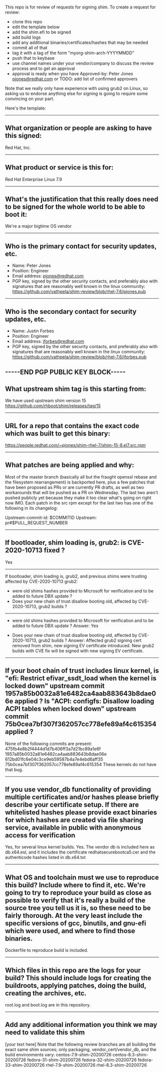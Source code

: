 This repo is for review of requests for signing shim.  To create a request for review:

- clone this repo
- edit the template below
- add the shim.efi to be signed
- add build logs
- add any additional binaries/certificates/hashes that may be needed
- commit all of that
- tag it with a tag of the form "myorg-shim-arch-YYYYMMDD"
- push that to keybase
- use channel names under your vendor/company to discuss the review process and to get an approval
- approval is ready when you have Approved-by: Peter Jones <pjones@redhat.com> or TODO: add list of confirmed approvers

Note that we really only have experience with using grub2 on Linux, so asking
us to endorse anything else for signing is going to require some convincing on
your part.

Here's the template:

-------------------------------------------------------------------------------
What organization or people are asking to have this signed:
-------------------------------------------------------------------------------
Red Hat, Inc.

-------------------------------------------------------------------------------
What product or service is this for:
-------------------------------------------------------------------------------
Red Hat Enterprise Linux 7.9

-------------------------------------------------------------------------------
What's the justification that this really does need to be signed for the whole world to be able to boot it:
-------------------------------------------------------------------------------
We're a major bigtime OS vendor

-------------------------------------------------------------------------------
Who is the primary contact for security updates, etc.
-------------------------------------------------------------------------------
- Name: Peter Jones
- Position: Engineer
- Email address: pjones@redhat.com
- PGP key, signed by the other security contacts, and preferably also with signatures that are reasonably well known in the linux community: https://github.com/vathpela/shim-review/blob/rhel-7.6/pjones.pub

-------------------------------------------------------------------------------
Who is the secondary contact for security updates, etc.
-------------------------------------------------------------------------------
- Name: Justin Forbes
- Position: Engineer
- Email address: jforbes@redhat.com
- PGP key, signed by the other security contacts, and preferably also with signatures that are reasonably well known in the linux community: https://github.com/vathpela/shim-review/blob/rhel-7.6/jforbes.pub

-----END PGP PUBLIC KEY BLOCK-----
-------------------------------------------------------------------------------
What upstream shim tag is this starting from:
-------------------------------------------------------------------------------
We have used upstream shim version 15
https://github.com/rhboot/shim/releases/tag/15

-------------------------------------------------------------------------------
URL for a repo that contains the exact code which was built to get this binary:
-------------------------------------------------------------------------------
https://people.redhat.com/~pjones/shim-rhel-7/shim-15-8.el7.src.rpm

-------------------------------------------------------------------------------
What patches are being applied and why:
-------------------------------------------------------------------------------
Most of the master branch (basically all but the fraught openssl rebase and the
filesystem rearrangement) is backported here, plus a few patches that have been
proposed as PRs or are currently PR drafts, as well as two workarounds that
will be pushed as a PR on Wednesday.  The last two aren't pushed publicly
yet because they make it too clear what's going on right now IMO.  Each patch
in the src rpm except for the last two has one of the following in its
changelog:

Upstream-commit-id: $COMMITID
Upstream: pr#$PULL_REQUEST_NUMBER

-------------------------------------------------------------------------------
If bootloader, shim loading is, grub2: is CVE-2020-10713 fixed ?
-------------------------------------------------------------------------------
Yes

-------------------------------------------------------------------------------
If bootloader, shim loading is, grub2, and previous shims were trusting affected
by CVE-2020-10713 grub2:
* were old shims hashes provided to Microsoft for verification
  and to be added to future DBX update ?
* Does your new chain of trust disallow booting old, affected by CVE-2020-10713,
  grub2 builds ?
-------------------------------------------------------------------------------
* were old shims hashes provided to Microsoft for verification
  and to be added to future DBX update ?
Answer: Yes

* Does your new chain of trust disallow booting old, affected by CVE-2020-10713,
  grub2 builds ?
Answer: Affected grub2 signing cert removed from shim, new signing EV certificate introduced.
New grub2 builds with CVE fix will be signed with new signing EV certificate.


-------------------------------------------------------------------------------
If your boot chain of trust includes linux kernel, is
"efi: Restrict efivar_ssdt_load when the kernel is locked down"
upstream commit 1957a85b0032a81e6482ca4aab883643b8dae06e applied ?
Is "ACPI: configfs: Disallow loading ACPI tables when locked down"
upstream commit 75b0cea7bf307f362057cc778efe89af4c615354 applied ?
-------------------------------------------------------------------------------
None of the following commits are present:
475fb4e8b2f4444d1d7b406ff3a7d21bc89a1e6f
1957a85b0032a81e6482ca4aab883643b8dae06e
612bd01fc6e04c3ce9eb59587b4a7e4ebd6aff35
75b0cea7bf307f362057cc778efe89af4c615354
These kernels do not have that bug.

-------------------------------------------------------------------------------
If you use vendor_db functionality of providing multiple certificates and/or
hashes please briefly describe your certificate setup. If there are whitelisted hashes
please provide exact binaries for which hashes are created via file sharing service,
available in public with anonymous access for verification
-------------------------------------------------------------------------------
Yes, for several linux kernel builds.  Yes.  The vendor db is included here as
db.x64.esl, and it includes the certificate redhatsecurebootca5.cer and the
authenticode hashes listed in db.x64.txt

-------------------------------------------------------------------------------
What OS and toolchain must we use to reproduce this build?  Include where to find it, etc.  We're going to try to reproduce your build as close as possible to verify that it's really a build of the source tree you tell us it is, so these need to be fairly thorough. At the very least include the specific versions of gcc, binutils, and gnu-efi which were used, and where to find those binaries.
-------------------------------------------------------------------------------
Dockerfile to reproduce build is included.

-------------------------------------------------------------------------------
Which files in this repo are the logs for your build?   This should include logs for creating the buildroots, applying patches, doing the build, creating the archives, etc.
-------------------------------------------------------------------------------
root.log and boot.log are in this repository.

-------------------------------------------------------------------------------
Add any additional information you think we may need to validate this shim
-------------------------------------------------------------------------------
[your text here]
Note that the following review branches are all building the exact same shim
sources; only packaging, vendor_cert/vendor_db, and the build environments
vary:
centos-7.9-shim-20200726
centos-8.3-shim-20200726
fedora-31-shim-20200726
fedora-32-shim-20200726
fedora-33-shim-20200726
rhel-7.9-shim-20200726
rhel-8.3-shim-20200726
